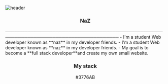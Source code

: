 ![header](https://capsule-render.vercel.app/api?type=waving&color=auto&height=200&section=header&text=Hi%20There👋&fontSize=70)
<h3 align="center">NaZ</h3>
──────────────────────────────────────────────────────────────────────────────────────
- I'm a student Web developer known as **naz** in my developer friends.   
- I'm a student Web developer known as **naz** in my developer friends.   
- My goal is to become a **full stack developer**and create my own small website.   
<h3 align="center">My stack</h3>

<p align="center">#3776AB

